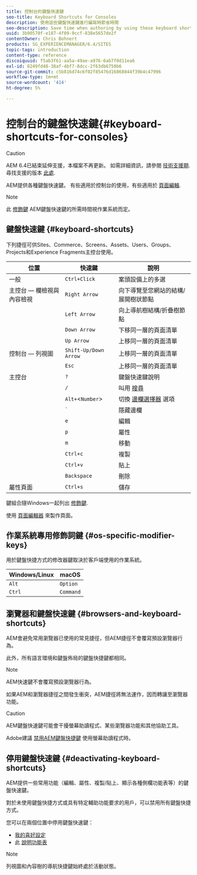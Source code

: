 ```yaml
---
title: 控制台的鍵盤快速鍵
seo-title: Keyboard Shortcuts for Consoles
description: 使用這些鍵盤快速鍵進行編寫時節省時間
seo-description: Save time when authoring by using these keyboard shortcuts
uuid: 3b90570f-e187-4f09-9ccf-838e5657de2f
contentOwner: Chris Bohnert
products: SG_EXPERIENCEMANAGER/6.4/SITES
topic-tags: introduction
content-type: reference
discoiquuid: f5ab3f61-aa5a-49ae-a976-6ab7f0d11ea6
exl-id: 8249fd48-38af-4bf7-8dcc-2f63db6750b6
source-git-commit: c5b816d74c6f02f85476d16868844f39b4c47996
workflow-type: tm+mt
source-wordcount: '414'
ht-degree: 5%

---
```


# 控制台的鍵盤快速鍵{#keyboard-shortcuts-for-consoles}

>[!CAUTION]
>
>AEM 6.4已結束延伸支援，本檔案不再更新。 如需詳細資訊，請參閱 [技術支援期](https://helpx.adobe.com//tw/support/programs/eol-matrix.html). 尋找支援的版本 [此處](https://experienceleague.adobe.com/docs/).

AEM提供各種鍵盤快速鍵。 有些適用於控制台的使用，有些適用於 [頁面編輯](/help/sites-authoring/page-authoring-keyboard-shortcuts.md).

>[!NOTE]
>
>此 [修飾鍵](/help/sites-authoring/keyboard-shortcuts.md#os-specific-modifier-keys) AEM鍵盤快速鍵的所需時間視作業系統而定。

## 鍵盤快速鍵 {#keyboard-shortcuts}

下列捷徑可供Sites、Commerce、Screens、Assets、Users、Groups、Projects和Experience Fragments主控台使用。

| 位置 | 快速鍵 | 說明 |
|---|---|---|
| 一般 | `Ctrl+Click` | 案頭設備上的多選 |
| 主控台 — 欄檢視與內容檢視 | `Right Arrow` | 向下導覽至您網站的結構/展開樹狀節點 |
|  | `Left Arrow` | 向上導航樹結構/折疊樹節點 |
|  | `Down Arrow` | 下移同一層的頁面清單 |
|  | `Up Arrow` | 上移同一層的頁面清單 |
| 控制台 — 列視圖 | `Shift-Up/Down Arrow` | 上移同一層的頁面清單 |
|  | `Esc` | 上移同一層的頁面清單 |
| 主控台 | `?` | 鍵盤快速鍵說明 |
|  | `/` | 叫用 [搜尋](/help/sites-authoring/search.md) |
|  | `Alt+`&lt;`Number`> | 切換 [邊欄選擇器](/help/sites-authoring/basic-handling.md#rail-selector) 選項 |
|  | ``` ` ``` | 隱藏邊欄 |
|  | `e` | 編輯 |
|  | `p` | 屬性 |
|  | `m` | 移動 |
|  | `Ctrl+c` | 複製 |
|  | `Ctrl+v` | 貼上 |
|  | `Backspace` | 刪除 |
| 屬性頁面 | `Ctrl+s` | 儲存 |

鍵組合隨Windows一起列出 [修飾鍵](/help/sites-authoring/keyboard-shortcuts.md#os-specific-modifier-keys).

使用 [頁面編輯器](/help/sites-authoring/page-authoring-keyboard-shortcuts.md) 來製作頁面。

## 作業系統專用修飾詞鍵 {#os-specific-modifier-keys}

用於鍵盤快捷方式的修改器鍵取決於客戶端使用的作業系統。

| Windows/Linux | macOS |
|---|---|
| `Alt` | `Option` |
| `Ctrl` | `Command` |

## 瀏覽器和鍵盤快速鍵 {#browsers-and-keyboard-shortcuts}

AEM會避免常用瀏覽器已使用的常見捷徑，但AEM捷徑不會覆寫預設瀏覽器行為。

此外，所有語言環境和鍵盤佈局的鍵盤快捷鍵都相同。

>[!NOTE]
>
>AEM快速鍵不會覆寫預設瀏覽器行為。
>
>如果AEM和瀏覽器捷徑之間發生衝突，AEM捷徑將無法運作，因而轉讓至瀏覽器功能。

>[!CAUTION]
>
>AEM鍵盤快速鍵可能會干擾螢幕助讀程式、某些瀏覽器功能和其他協助工具。
>
>Adobe建議 [禁用AEM鍵盤快捷鍵](/help/sites-authoring/keyboard-shortcuts.md#deactivating-keyboard-shortcuts) 使用螢幕助讀程式時。

## 停用鍵盤快速鍵 {#deactivating-keyboard-shortcuts}

AEM提供一些常用功能（編輯、屬性、複製/貼上、顯示各種側欄功能表等）的鍵盤快速鍵。

對於未使用鍵盤快捷方式或具有特定輔助功能要求的用戶，可以禁用所有鍵盤快捷方式。

您可以在兩個位置中停用鍵盤快速鍵：

* [我的喜好設定](/help/sites-authoring/user-properties.md#my-preferences)
* 此 [說明功能表](/help/sites-authoring/basic-handling.md#accessing-help)

>[!NOTE]
>
>列視圖和內容樹的導航快捷鍵始終處於活動狀態。
